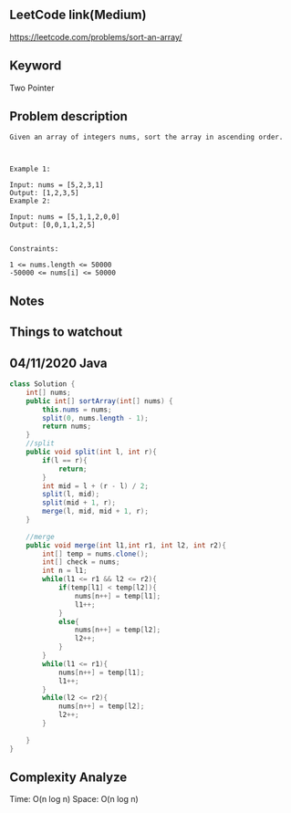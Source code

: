 ## LeetCode link(Medium)
https://leetcode.com/problems/sort-an-array/

## Keyword
Two Pointer

## Problem description
```
Given an array of integers nums, sort the array in ascending order.

 

Example 1:

Input: nums = [5,2,3,1]
Output: [1,2,3,5]
Example 2:

Input: nums = [5,1,1,2,0,0]
Output: [0,0,1,1,2,5]
 

Constraints:

1 <= nums.length <= 50000
-50000 <= nums[i] <= 50000
```



## Notes


## Things to watchout

## 04/11/2020 Java

```java
class Solution {
    int[] nums;
    public int[] sortArray(int[] nums) {
        this.nums = nums;
        split(0, nums.length - 1);
        return nums;
    }
    //split
    public void split(int l, int r){
        if(l == r){
            return;
        }
        int mid = l + (r - l) / 2;
        split(l, mid);
        split(mid + 1, r);
        merge(l, mid, mid + 1, r);
    }
    
    //merge
    public void merge(int l1,int r1, int l2, int r2){
        int[] temp = nums.clone();
        int[] check = nums;
        int n = l1;
        while(l1 <= r1 && l2 <= r2){
            if(temp[l1] < temp[l2]){
                nums[n++] = temp[l1];
                l1++;
            }
            else{
                nums[n++] = temp[l2];
                l2++;
            }
        }
        while(l1 <= r1){
            nums[n++] = temp[l1];
            l1++;
        }
        while(l2 <= r2){
            nums[n++] = temp[l2];
            l2++;
        }
        
    }
}

```
## Complexity Analyze
Time: O(n log n)
Space: O(n log n)